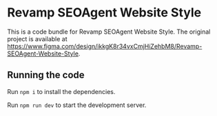 
  # Revamp SEOAgent Website Style

  This is a code bundle for Revamp SEOAgent Website Style. The original project is available at https://www.figma.com/design/ikkgK8r34vxCmjHiZehbM8/Revamp-SEOAgent-Website-Style.

  ## Running the code

  Run `npm i` to install the dependencies.

  Run `npm run dev` to start the development server.
  